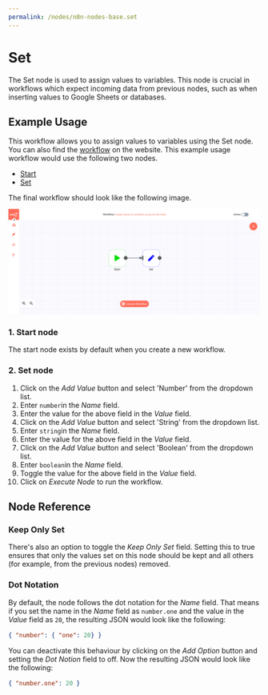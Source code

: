 ```yaml
---
permalink: /nodes/n8n-nodes-base.set
---
```


# Set

The Set node is used to assign values to variables. This node is crucial in workflows which expect incoming data from previous nodes, such as when inserting values to Google Sheets or databases.


## Example Usage

This workflow allows you to assign values to variables using the Set node. You can also find the [workflow](https://n8n.io/workflows/526) on the website. This example usage workflow would use the following two nodes.
- [Start](../../core-nodes/Start/README.md)
- [Set]()


The final workflow should look like the following image.

![A workflow with the Set node](./workflow.png)

### 1. Start node

The start node exists by default when you create a new workflow.

### 2. Set node

1. Click on the *Add Value* button and select 'Number' from the dropdown list.
2. Enter `number`in the *Name* field.
3. Enter the value for the above field in the *Value* field.
4. Click on the *Add Value* button and select 'String' from the dropdown list.
5. Enter `string`in the *Name* field.
6. Enter the value for the above field in the *Value* field.
7. Click on the *Add Value* button and select 'Boolean' from the dropdown list.
8. Enter `boolean`in the *Name* field.
9. Toggle the value for the above field in the *Value* field.
10. Click on *Execute Node* to run the workflow.


## Node Reference

### Keep Only Set

There's also an option to toggle the *Keep Only Set* field. Setting this to true ensures that only the values set on this node should be kept and all others (for example, from the previous nodes) removed.

### Dot Notation

By default, the node follows the dot notation for the *Name* field. That means if you set the name in the *Name* field as `number.one` and the value in the *Value* field as `20`, the resulting JSON would look like the following:

```json
{ "number": { "one": 20} }
```

You can deactivate this behaviour by clicking on the *Add Option* button and setting the *Dot Notion* field to off. Now the resulting JSON would look like the following:

```json
{ "number.one": 20 }
```
